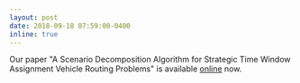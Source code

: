 ```yaml
---
layout: post
date: 2018-09-18 07:59:00-0400
inline: true
---
```


Our paper "A Scenario Decomposition Algorithm for Strategic Time Window Assignment Vehicle Routing Problems" is available [online](https://www.sciencedirect.com/science/article/pii/S0191261518305137#!) now.